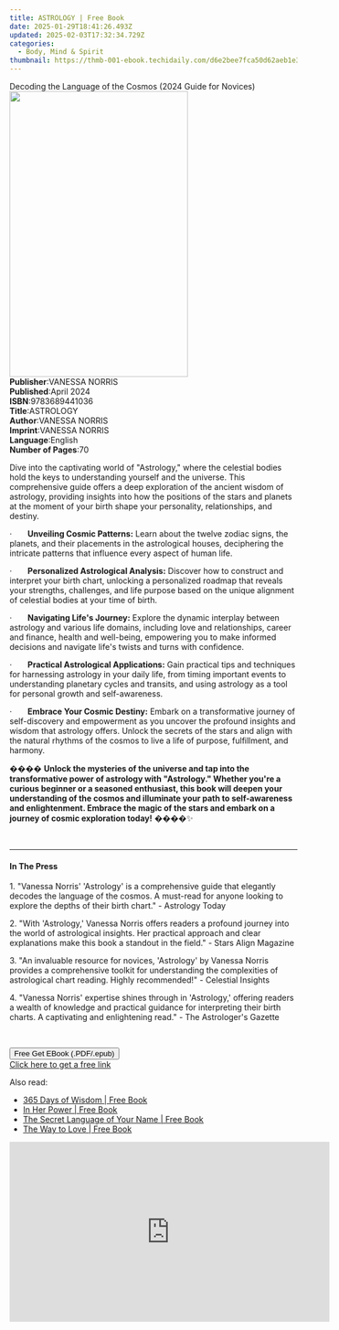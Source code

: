 ```yaml
---
title: ASTROLOGY | Free Book
date: 2025-01-29T18:41:26.493Z
updated: 2025-02-03T17:32:34.729Z
categories:
  - Body, Mind & Spirit
thumbnail: https://thmb-001-ebook.techidaily.com/d6e2bee7fca50d62aeb1e3b03547b146fa77368bc057f41140f2942b716e4bf9.jpg
---
```

<main id="book-container">
  <div class="flex flex-col">
    <div class="book-brief flex-1 py-6 px-4 sm:p-6 md:py-10 md:px-8">
      <!-- brief-->
      <div class="book-brief-main">
        Decoding the Language of the Cosmos (2024 Guide for Novices)
      </div>
    </div>
    <div
      class="book-meta-info flex-1 grid gap-4 col-start-1 col-end-3 row-start-1 sm:mb-6 sm:grid-cols-4 lg:gap-6 lg:col-start-2 lg:row-end-6 lg:row-span-6 lg:mb-0"
    >
      <div
        class="book-meta-info-left place-content-center mt-4 p-4 text-sm leading-6 col-start-2 col-span-2 dark:text-slate-400"
      >
        <img
          class="w-full h-500 object-cover rounded-lg sm:h-255 sm:col-span-2 lg:col-span-full"
          src="https://img-001-ebook.techidaily.com/f1b7da1a8100648d0f23d77a218f957152c9ee5d68d13715e90f3948f99e8099.jpg"
          alt=""
          width="312"
          height="500"
        />
      </div>
      <div
        class="book-meta-info-right mt-2 col-start-1 row-start-2 col-span-3 self-center"
      >
        <!-- meta data  -->
        <div class="flex flex-col px-4 md:px-8">
          <div class="flex-1">
            <strong>Publisher</strong>:<span class="px-2">VANESSA NORRIS</span>
          </div>
          <div class="flex-1">
            <strong>Published</strong>:<span class="px-2">April 2024</span>
          </div>
          <div class="flex-1">
            <strong>ISBN</strong>:<span class="px-2">9783689441036</span>
          </div>
          <div class="flex-1">
            <strong>Title</strong>:<span class="px-2">ASTROLOGY</span>
          </div>
          <div class="flex-1">
            <strong>Author</strong>:<span class="px-2">VANESSA NORRIS</span>
          </div>
          <div class="flex-1">
            <strong>Imprint</strong>:<span class="px-2">VANESSA NORRIS</span>
          </div>
          <div class="flex-1">
            <strong>Language</strong>:<span class="px-2">English</span>
          </div>
          <div class="flex-1">
            <strong>Number of Pages</strong>:<span class="px-2">70</span>
          </div>
        </div>
      </div>
    </div>
    <div class="book-description flex-1 py-6 px-4 sm:p-6 md:py-10 md:px-8">
      <div class="book-description-main">
        <div accordion-content="" id="description">
          <p>
            Dive into the captivating world of "Astrology," where the celestial
            bodies hold the keys to understanding yourself and the universe.
            This comprehensive guide offers a deep exploration of the ancient
            wisdom of astrology, providing insights into how the positions of
            the stars and planets at the moment of your birth shape your
            personality, relationships, and destiny.
          </p>
          <p>
            ·&nbsp;&nbsp;&nbsp;&nbsp;&nbsp;&nbsp;&nbsp;<strong
              >Unveiling Cosmic Patterns:</strong
            >
            Learn about the twelve zodiac signs, the planets, and their
            placements in the astrological houses, deciphering the intricate
            patterns that influence every aspect of human life.
          </p>
          <p>
            ·&nbsp;&nbsp;&nbsp;&nbsp;&nbsp;&nbsp;&nbsp;<strong
              >Personalized Astrological Analysis:</strong
            >
            Discover how to construct and interpret your birth chart, unlocking
            a personalized roadmap that reveals your strengths, challenges, and
            life purpose based on the unique alignment of celestial bodies at
            your time of birth.
          </p>
          <p>
            ·&nbsp;&nbsp;&nbsp;&nbsp;&nbsp;&nbsp;&nbsp;<strong
              >Navigating Life's Journey:</strong
            >
            Explore the dynamic interplay between astrology and various life
            domains, including love and relationships, career and finance,
            health and well-being, empowering you to make informed decisions and
            navigate life's twists and turns with confidence.
          </p>
          <p>
            ·&nbsp;&nbsp;&nbsp;&nbsp;&nbsp;&nbsp;&nbsp;<strong
              >Practical Astrological Applications:</strong
            >
            Gain practical tips and techniques for harnessing astrology in your
            daily life, from timing important events to understanding planetary
            cycles and transits, and using astrology as a tool for personal
            growth and self-awareness.
          </p>
          <p>
            ·&nbsp;&nbsp;&nbsp;&nbsp;&nbsp;&nbsp;&nbsp;<strong
              >Embrace Your Cosmic Destiny:</strong
            >
            Embark on a transformative journey of self-discovery and empowerment
            as you uncover the profound insights and wisdom that astrology
            offers. Unlock the secrets of the stars and align with the natural
            rhythms of the cosmos to live a life of purpose, fulfillment, and
            harmony.
          </p>
          <p>
            ����
            <strong
              >Unlock the mysteries of the universe and tap into the
              transformative power of astrology with "Astrology." Whether you're
              a curious beginner or a seasoned enthusiast, this book will deepen
              your understanding of the cosmos and illuminate your path to
              self-awareness and enlightenment. Embrace the magic of the stars
              and embark on a journey of cosmic exploration today!</strong
            >
            ����✨
          </p>
          <p>&nbsp;</p>
        </div>
        <div class="accordion-fader"></div>
      </div>
    </div>
    <div class="book-excerpts flex-1 py-6 px-4 sm:p-6 md:py-10 md:px-8">
      <!-- excerpts-->
      <div class="book-excerpts-main">
        <hr />
        <h4 class="placeholder placeholder-heading">
          <span>In The Press</span>
        </h4>
        <p></p>
        <p>
          1. "Vanessa Norris' 'Astrology' is a comprehensive guide that
          elegantly decodes the language of the cosmos. A must-read for anyone
          looking to explore the depths of their birth chart." - Astrology Today
        </p>
        <p>
          2. "With 'Astrology,' Vanessa Norris offers readers a profound journey
          into the world of astrological insights. Her practical approach and
          clear explanations make this book a standout in the field." - Stars
          Align Magazine
        </p>
        <p>
          3. "An invaluable resource for novices, 'Astrology' by Vanessa Norris
          provides a comprehensive toolkit for understanding the complexities of
          astrological chart reading. Highly recommended!" - Celestial Insights
        </p>
        <p>
          4. "Vanessa Norris' expertise shines through in 'Astrology,' offering
          readers a wealth of knowledge and practical guidance for interpreting
          their birth charts. A captivating and enlightening read." - The
          Astrologer's Gazette
        </p>
        <p><br /></p>
        <p></p>
      </div>
    </div>
    <div
      class="book-about-author flex-1 py-6 px-4 sm:p-6 md:py-10 md:px-8"
    ></div>
    <div class="book-free-get flex-1 py-6 px-4 sm:p-6 md:py-10 md:px-8">
      <button
        id="btn-free-get"
        class="bg-blue-500 hover:bg-blue-700 text-white font-bold py-2 px-4 rounded"
      >
        Free Get EBook (.PDF/.epub)
      </button>
      <div id="countdown-display" class="px-2 text-lg mt-2"></div>
      <a
        id="free-link"
        class="hidden bg-blue-500 hover:bg-blue-700 text-white font-bold py-2 px-4 rounded"
        href="https://www.ebooks.com/en-us/book/211323051/astrology/vanessa-norris/"
        target="_blank"
        >Click here to get a free link</a
      >
    </div>
    <script>
      let countdownTime = 0;
      let countdownInterval = null;
      document
        .getElementById('btn-free-get')
        .addEventListener('click', startCountdown);
      function startCountdown() {
        countdownTime = new Date().getTime() + 60000 * 3;
        countdownInterval = setInterval(updateCountdown, 1000);
        document.getElementById('btn-free-get').disabled = true;
        document
          .getElementById('btn-free-get')
          .classList.add('bg-gray-500', 'cursor-not-allowed');
      }
      function updateCountdown() {
        let currentTime = new Date().getTime();
        let timeLeft = countdownTime - currentTime;
        let secondsLeft = Math.floor(timeLeft / 1000);
        document.getElementById('countdown-display').innerHTML =
          `Remaining time: ${secondsLeft} seconds.`;
        if (secondsLeft <= 0) {
          clearInterval(countdownInterval);
          document.getElementById('btn-free-get').classList.add('hidden');
          document.getElementById('free-link').classList.remove('hidden');
          document.getElementById('countdown-display').innerHTML = '';
        }
      }
    </script>
  </div>
</main>

<ins class="adsbygoogle"
      style="display:block"
      data-ad-client="ca-pub-7571918770474297"
      data-ad-slot="8358498916"
      data-ad-format="auto"
      data-full-width-responsive="true"></ins>
    

<span class="atpl-alsoreadstyle">Also read:</span>
<div><ul>
<li><a href="https://novels-ebooks.techidaily.com/746168-9781846948640-365-days-of-wisdom/"><u>365 Days of Wisdom | Free Book</u></a></li>
<li><a href="https://novels-ebooks.techidaily.com/745890-9781439191095-in-her-power/"><u>In Her Power | Free Book</u></a></li>
<li><a href="https://novels-ebooks.techidaily.com/745786-9781451665017-the-secret-language-of-your-name/"><u>The Secret Language of Your Name | Free Book</u></a></li>
<li><a href="https://novels-ebooks.techidaily.com/745658-9780307805478-the-way-to-love/"><u>The Way to Love | Free Book</u></a></li>
</ul></div>

<!-- affiliate ads begin -->
<iframe width="560" height="315" src="https://www.youtube.com/embed/L603QXgjb3I?si=sMYHfMGy2kNPSHPt" title="YouTube video player" frameborder="0" allow="accelerometer; autoplay; clipboard-write; encrypted-media; gyroscope; picture-in-picture; web-share" referrerpolicy="strict-origin-when-cross-origin" allowfullscreen></iframe>
<!-- affiliate ads end -->

